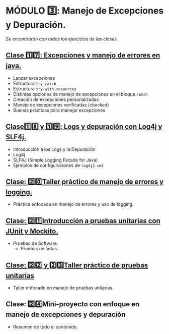 # MÓDULO 3️⃣: **Manejo de Excepciones y Depuración.**

*Se encontraran con todos los ejercicios de las clases.*

## [Clase 1️⃣7️⃣: **Excepciones y manejo de errores en java.**](Clase17)
- Lanzar excepciones
- Estructura `try-catch`
- Estructura `try-with-resources`
- Distintas opciones de manejo de excepciones en el bloque `catch`
- Creación de excepciones personalizadas
- Manejo de excepciones verificadas (_checked_)
- Buenas prácticas para manejar excepciones

## [Clase1️⃣8️⃣ y 1️⃣9️⃣: **Logs y depuración con Log4j y SLF4j.**](Clase18-19)
- Introducción a los Logs y la Depuración
- Log4j
- SLF4J (Simple Logging Facade for Java)
- Ejemplos de configuraciones de `log4j2.xml`

## [Clase: 2️⃣0️⃣**Taller práctico de manejo de errores y logging.**](Clase20)
- Práctica enfocada en manejo de errores y uso de logging.

## [Clase: 2️⃣1️⃣**Introducción a pruebas unitarias con JUnit y Mockito.**](Clase21)
- Pruebas de Software.
    - Pruebas unitarias.

## [Clase: 2️⃣2️⃣ y 2️⃣3️⃣**Taller práctico de pruebas unitarias**](Clase22-23)
- Taller enfocado en manejo de pruebas unitarias.

## Clase: 2️⃣4️⃣**Mini-proyecto con enfoque en manejo de excepciones y depuración**
- Resumen de todo el contenido.
